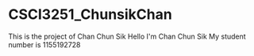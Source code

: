 # CSCI3251_ChunsikChan
This is the project of Chan Chun Sik
Hello I'm Chan Chun Sik
My student number is 1155192728
